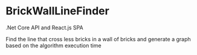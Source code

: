 # BrickWallLineFinder

.Net Core API and React.js SPA

Find the line that cross less bricks in a wall of bricks and generate a graph based on the algorithm execution time
